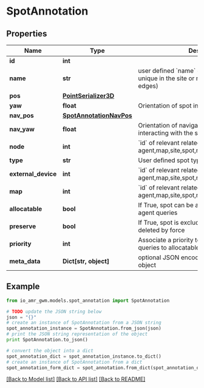# SpotAnnotation


## Properties
Name | Type | Description | Notes
------------ | ------------- | ------------- | -------------
**id** | **int** |  | [optional] 
**name** | **str** | user defined &#x60;name&#x60; of this object. Must be unique in the site or map (for nodes and edges) | [optional] 
**pos** | [**PointSerializer3D**](PointSerializer3D.md) |  | 
**yaw** | **float** | Orientation of spot in radians | 
**nav_pos** | [**SpotAnnotationNavPos**](SpotAnnotationNavPos.md) |  | [optional] 
**nav_yaw** | **float** | Orientation of navigation position for interacting with the spot | [optional] 
**node** | **int** | &#x60;id&#x60; of relevant related element eg: agent,map,site,spot,node,edge,external_device | [optional] 
**type** | **str** | User defined spot type | [optional] 
**external_device** | **int** | &#x60;id&#x60; of relevant related element eg: agent,map,site,spot,node,edge,external_device | [optional] 
**map** | **int** | &#x60;id&#x60; of relevant related element eg: agent,map,site,spot,node,edge,external_device | 
**allocatable** | **bool** | If True, spot can be allocated in response to agent queries | [optional] 
**preserve** | **bool** | If True, spot is excluded from deletion, unless deleted by force | [optional] 
**priority** | **int** | Associate a priority to the spot, e.g. for spot queries to allocatable spots | [optional] 
**meta_data** | **Dict[str, object]** | optional JSON encoded metadata for this object | [optional] 

## Example

```python
from io_amr_gwm.models.spot_annotation import SpotAnnotation

# TODO update the JSON string below
json = "{}"
# create an instance of SpotAnnotation from a JSON string
spot_annotation_instance = SpotAnnotation.from_json(json)
# print the JSON string representation of the object
print SpotAnnotation.to_json()

# convert the object into a dict
spot_annotation_dict = spot_annotation_instance.to_dict()
# create an instance of SpotAnnotation from a dict
spot_annotation_form_dict = spot_annotation.from_dict(spot_annotation_dict)
```
[[Back to Model list]](../README.md#documentation-for-models) [[Back to API list]](../README.md#documentation-for-api-endpoints) [[Back to README]](../README.md)


